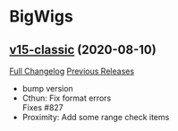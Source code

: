 # BigWigs

## [v15-classic](https://github.com/BigWigsMods/BigWigs/tree/v15-classic) (2020-08-10)
[Full Changelog](https://github.com/BigWigsMods/BigWigs/compare/v14-classic...v15-classic) [Previous Releases](https://github.com/BigWigsMods/BigWigs/releases)

- bump version  
- Cthun: Fix format errors  
    Fixes #827  
- Proximity: Add some range check items  
